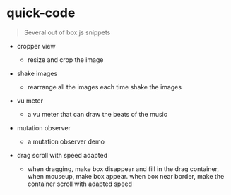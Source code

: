 # quick-code

> Several out of box js snippets

* cropper view

  * resize and crop the image

* shake images

  * rearrange all the images each time shake the images

* vu meter

  * a vu meter that can draw the beats of the music

* mutation observer

  * a mutation observer demo

* drag scroll with speed adapted

  * when dragging, make box disappear and fill in the drag container, when mouseup, make box appear. when box near border, make the container scroll with adapted speed